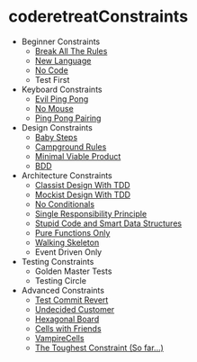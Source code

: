 # coderetreatConstraints
* Beginner Constraints
  * [Break All The Rules](BreakAllTheRules.md)  
  * [New Language](NewLanguage.md)
  * [No Code](NoCode.md)
  * Test First
* Keyboard Constraints
  * [Evil Ping Pong](EvilPingPong.md)      
  * [No Mouse](NoMouse.md)
  * [Ping Pong Pairing](PingPongPairing.md)
* Design Constraints
  * [Baby Steps](BabySteps.md)  
  * [Campground Rules](CampgroundRules.md)  
  * [Minimal Viable Product](MinimalViableProduct.md)
  * [BDD](BDD.md)
* Architecture Constraints  
  * [Classist Design With TDD](ClassistDesignWithTDD.md)      
  * [Mockist Design With TDD](MockistDesignWithTDD.md)      
  * [No Conditionals](NoConditionals.md)      
  * [Single Responsibility Principle](SingleResponsibilityPrinciple.md)      
  * [Stupid Code and Smart Data Structures](StupidCodeSmartDataStructures.md)      
  * [Pure Functions Only](PureFunctionsOnly.md)      
  * [Walking Skeleton](WalkingSkeleton.md)
  * Event Driven Only
* Testing Constraints
  * Golden Master Tests
  * Testing Circle
* Advanced Constraints
  * [Test Commit Revert](TestCommitRevert.md)      
  * [Undecided Customer](UndecidedCustomer.md)
  * [Hexagonal Board](HexagonalBoard.md)   
  * [Cells with Friends](CellsWithFriends.md)
  * [VampireCells](VampireCells)   
  * [The Toughest Constraint (So far...)](ToughestConstraint.md)
